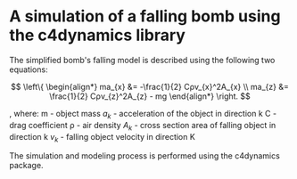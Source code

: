 # A simulation of a falling bomb using the c4dynamics library

The simplified bomb's falling model is described using the following two equations:

$$ \left\{ \begin{align*} ma_{x} &= -\frac{1}{2} Cρv_{x}^2A_{x} 
\\ ma_{z} &= \frac{1}{2} Cρv_{z}^2A_{z} - mg \end{align*} \right. $$

, where:
m - object mass
$a_{k}$ - acceleration of the object in direction k
C - drag coefficient
ρ - air density
$A_{k}$ - cross section area of falling object in direction k
$v_{k}$ - falling object velocity in direction K

The simulation and modeling process is performed using the c4dynamics package.


